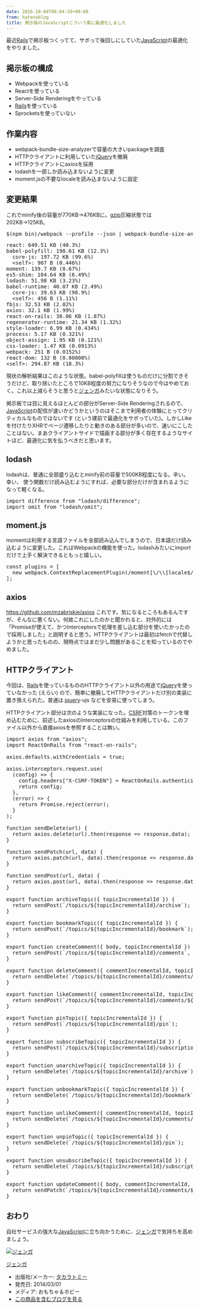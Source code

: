 ```yaml
---
date: 2016-10-04T06:04:59+09:00
from: hatenablog
title: 掲示板のJavaScriptこういう風に最適化しました
---
```


<p>最近<a class="keyword" href="http://d.hatena.ne.jp/keyword/Rails">Rails</a>で掲示板つくってて、サボって後回しにしていた<a class="keyword" href="http://d.hatena.ne.jp/keyword/JavaScript">JavaScript</a>の最適化をやりました。</p>

<h2>掲示板の構成</h2>

<ul>
<li>Webpackを使っている</li>
<li>Reactを使っている</li>
<li>Server-Side Renderingをやっている</li>
<li><a class="keyword" href="http://d.hatena.ne.jp/keyword/Rails">Rails</a>を使っている</li>
<li>Sprocketsを使っていない</li>
</ul>


<h2>作業内容</h2>

<ul>
<li>webpack-bundle-size-analyzerで容量の大きいpackageを調査</li>
<li>HTTPクライアントに利用していた<a class="keyword" href="http://d.hatena.ne.jp/keyword/jQuery">jQuery</a>を撤廃</li>
<li>HTTPクライアントにaxiosを採用</li>
<li>lodashを一部しか読み込まないように変更</li>
<li>moment.jsの不要なlocaleを読み込まないように設定</li>
</ul>


<h2>変更結果</h2>

<p>これでminify後の容量が770KB→476KBに。<a class="keyword" href="http://d.hatena.ne.jp/keyword/gzip">gzip</a>圧縮状態では202KB→125KB。</p>

<pre class="code" data-lang="" data-unlink>$(npm bin)/webpack --profile --json | webpack-bundle-size-analyzer</pre>




<pre class="code" data-lang="" data-unlink>react: 649.51 KB (40.3%)
babel-polyfill: 198.61 KB (12.3%)
  core-js: 197.72 KB (99.6%)
  &lt;self&gt;: 907 B (0.446%)
moment: 139.7 KB (8.67%)
es5-shim: 104.64 KB (6.49%)
lodash: 51.98 KB (3.23%)
babel-runtime: 40.07 KB (2.49%)
  core-js: 39.63 KB (98.9%)
  &lt;self&gt;: 456 B (1.11%)
fbjs: 32.53 KB (2.02%)
axios: 32.1 KB (1.99%)
react-on-rails: 30.06 KB (1.87%)
regenerator-runtime: 21.34 KB (1.32%)
style-loader: 6.99 KB (0.434%)
process: 5.17 KB (0.321%)
object-assign: 1.95 KB (0.121%)
css-loader: 1.47 KB (0.0913%)
webpack: 251 B (0.0152%)
react-dom: 132 B (0.00800%)
&lt;self&gt;: 294.87 KB (18.3%)</pre>


<p>現状の解析結果はこのような状態。babel-polyfillは使うものだけに分割できそうだけど、取り除いたところで10KB程度の努力になりそうなので今はやめておく。これ以上減らそうと思うと<a class="keyword" href="http://d.hatena.ne.jp/keyword/%A5%B8%A5%A7%A5%F3%A5%AC">ジェンガ</a>みたいな状態になりそう。</p>

<p>掲示板では目に見えるほとんどの部分がServer-Side Renderingされるので、<a class="keyword" href="http://d.hatena.ne.jp/keyword/JavaScript">JavaScript</a>の配信が速いかどうかというのはそこまで利用者の体験にとってクリティカルなものではないです (という建前で最適化をサボっていた)。しかしLikeを付けたりXHRでページ遷移したりと動きのある部分が多いので、速いにこしたことはない。まあクライアントサイドで描画する部分が多く存在するようなサイトほど、最適化に気を払うべきだと思います。</p>

<h2>lodash</h2>

<p>lodashは、普通に全部盛り込むとminify前の容量で500KB程度になる。辛い。幸い、 使う関数だけ読み込むようにすれば、必要な部分だけが含まれるようになって軽くなる。</p>

<pre class="code" data-lang="" data-unlink>import difference from &#34;lodash/difference&#34;;
import omit from &#34;lodash/omit&#34;;</pre>


<h2>moment.js</h2>

<p>momentは利用する言語ファイルを全部読み込んでしまうので、日本語だけ読み込むように変更した。これはWebpackの機能を使った。lodashみたいにimportだけで上手く解決できるともっと嬉しい。</p>

<pre class="code" data-lang="" data-unlink>const plugins = [
  new webpack.ContextReplacementPlugin(/moment[\/\\]locale$/, /ja/),
];</pre>


<h2>axios</h2>

<p><a href="https://github.com/mzabriskie/axios">https://github.com/mzabriskie/axios</a> これです。気になるところもあるんですが、そんなに悪くない。何故これにしたのかと聞かれると、対外的には「Promiseが使えて、かつInterceptorsで処理を差し込む部分を使いたかったので採用しました」と説明すると思う。HTTPクライアントは最初はfetchで代替しようかと思ったものの、現時点ではまだ少し問題があることを知っているのでやめました。</p>

<h2>HTTPクライアント</h2>

<p>今回は、<a class="keyword" href="http://d.hatena.ne.jp/keyword/Rails">Rails</a>を使っているもののHTTPクライアント以外の用途で<a class="keyword" href="http://d.hatena.ne.jp/keyword/jQuery">jQuery</a>を使っていなかった (えらい) ので、簡単に撤廃してHTTPクライアントだけ別の実装に置き換えられた。普通は <a class="keyword" href="http://d.hatena.ne.jp/keyword/jquery">jquery</a>-ujs などを安易に使ってしまう。</p>

<p>HTTPクライアント部分は次のような実装になった。<a class="keyword" href="http://d.hatena.ne.jp/keyword/CSRF">CSRF</a>対策のトークンを埋め込むために、前述したaxiosのInterceptorsの仕組みを利用している。このファイル以外から直接axiosを参照することは無い。</p>

<pre class="code lang-javascript" data-lang="javascript" data-unlink><span class="synStatement">import</span> axios from <span class="synConstant">&quot;axios&quot;</span>;
<span class="synStatement">import</span> ReactOnRails from <span class="synConstant">&quot;react-on-rails&quot;</span>;

axios.defaults.withCredentials = <span class="synConstant">true</span>;

axios.interceptors.request.use(
  (config) =&gt; <span class="synIdentifier">{</span>
    config.headers<span class="synIdentifier">[</span><span class="synConstant">&quot;X-CSRF-TOKEN&quot;</span><span class="synIdentifier">]</span> = ReactOnRails.authenticityToken();
    <span class="synStatement">return</span> config;
  <span class="synIdentifier">}</span>,
  (error) =&gt; <span class="synIdentifier">{</span>
    <span class="synStatement">return</span> Promise.reject(error);
  <span class="synIdentifier">}</span>
);

<span class="synIdentifier">function</span> sendDelete(url) <span class="synIdentifier">{</span>
  <span class="synStatement">return</span> axios.<span class="synStatement">delete</span>(url).then(response =&gt; response.data);
<span class="synIdentifier">}</span>

<span class="synIdentifier">function</span> sendPatch(url, data) <span class="synIdentifier">{</span>
  <span class="synStatement">return</span> axios.patch(url, data).then(response =&gt; response.data);
<span class="synIdentifier">}</span>

<span class="synIdentifier">function</span> sendPost(url, data) <span class="synIdentifier">{</span>
  <span class="synStatement">return</span> axios.post(url, data).then(response =&gt; response.data);
<span class="synIdentifier">}</span>

<span class="synStatement">export</span> <span class="synIdentifier">function</span> archiveTopic(<span class="synIdentifier">{</span> topicIncrementalId <span class="synIdentifier">}</span>) <span class="synIdentifier">{</span>
  <span class="synStatement">return</span> sendPost(`/topics/$<span class="synIdentifier">{</span>topicIncrementalId<span class="synIdentifier">}</span>/archive`);
<span class="synIdentifier">}</span>

<span class="synStatement">export</span> <span class="synIdentifier">function</span> bookmarkTopic(<span class="synIdentifier">{</span> topicIncrementalId <span class="synIdentifier">}</span>) <span class="synIdentifier">{</span>
  <span class="synStatement">return</span> sendPost(`/topics/$<span class="synIdentifier">{</span>topicIncrementalId<span class="synIdentifier">}</span>/bookmark`);
<span class="synIdentifier">}</span>

<span class="synStatement">export</span> <span class="synIdentifier">function</span> createComment(<span class="synIdentifier">{</span> body, topicIncrementalId <span class="synIdentifier">}</span>) <span class="synIdentifier">{</span>
  <span class="synStatement">return</span> sendPost(`/topics/$<span class="synIdentifier">{</span>topicIncrementalId<span class="synIdentifier">}</span>/comments`, <span class="synIdentifier">{</span> body <span class="synIdentifier">}</span>);
<span class="synIdentifier">}</span>

<span class="synStatement">export</span> <span class="synIdentifier">function</span> deleteComment(<span class="synIdentifier">{</span> commentIncrementalId, topicIncrementalId <span class="synIdentifier">}</span>) <span class="synIdentifier">{</span>
  <span class="synStatement">return</span> sendDelete(`/topics/$<span class="synIdentifier">{</span>topicIncrementalId<span class="synIdentifier">}</span>/comments/$<span class="synIdentifier">{</span>commentIncrementalId<span class="synIdentifier">}</span>`);
<span class="synIdentifier">}</span>

<span class="synStatement">export</span> <span class="synIdentifier">function</span> likeComment(<span class="synIdentifier">{</span> commentIncrementalId, topicIncrementalId <span class="synIdentifier">}</span>) <span class="synIdentifier">{</span>
  <span class="synStatement">return</span> sendPost(`/topics/$<span class="synIdentifier">{</span>topicIncrementalId<span class="synIdentifier">}</span>/comments/$<span class="synIdentifier">{</span>commentIncrementalId<span class="synIdentifier">}</span>/like`);
<span class="synIdentifier">}</span>

<span class="synStatement">export</span> <span class="synIdentifier">function</span> pinTopic(<span class="synIdentifier">{</span> topicIncrementalId <span class="synIdentifier">}</span>) <span class="synIdentifier">{</span>
  <span class="synStatement">return</span> sendPost(`/topics/$<span class="synIdentifier">{</span>topicIncrementalId<span class="synIdentifier">}</span>/pin`);
<span class="synIdentifier">}</span>

<span class="synStatement">export</span> <span class="synIdentifier">function</span> subscribeTopic(<span class="synIdentifier">{</span> topicIncrementalId <span class="synIdentifier">}</span>) <span class="synIdentifier">{</span>
  <span class="synStatement">return</span> sendPost(`/topics/$<span class="synIdentifier">{</span>topicIncrementalId<span class="synIdentifier">}</span>/subscription`);
<span class="synIdentifier">}</span>

<span class="synStatement">export</span> <span class="synIdentifier">function</span> unarchiveTopic(<span class="synIdentifier">{</span> topicIncrementalId <span class="synIdentifier">}</span>) <span class="synIdentifier">{</span>
  <span class="synStatement">return</span> sendDelete(`/topics/$<span class="synIdentifier">{</span>topicIncrementalId<span class="synIdentifier">}</span>/archive`);
<span class="synIdentifier">}</span>

<span class="synStatement">export</span> <span class="synIdentifier">function</span> unbookmarkTopic(<span class="synIdentifier">{</span> topicIncrementalId <span class="synIdentifier">}</span>) <span class="synIdentifier">{</span>
  <span class="synStatement">return</span> sendDelete(`/topics/$<span class="synIdentifier">{</span>topicIncrementalId<span class="synIdentifier">}</span>/bookmark`);
<span class="synIdentifier">}</span>

<span class="synStatement">export</span> <span class="synIdentifier">function</span> unlikeComment(<span class="synIdentifier">{</span> commentIncrementalId, topicIncrementalId <span class="synIdentifier">}</span>) <span class="synIdentifier">{</span>
  <span class="synStatement">return</span> sendDelete(`/topics/$<span class="synIdentifier">{</span>topicIncrementalId<span class="synIdentifier">}</span>/comments/$<span class="synIdentifier">{</span>commentIncrementalId<span class="synIdentifier">}</span>/like`);
<span class="synIdentifier">}</span>

<span class="synStatement">export</span> <span class="synIdentifier">function</span> unpinTopic(<span class="synIdentifier">{</span> topicIncrementalId <span class="synIdentifier">}</span>) <span class="synIdentifier">{</span>
  <span class="synStatement">return</span> sendDelete(`/topics/$<span class="synIdentifier">{</span>topicIncrementalId<span class="synIdentifier">}</span>/pin`);
<span class="synIdentifier">}</span>

<span class="synStatement">export</span> <span class="synIdentifier">function</span> unsubscribeTopic(<span class="synIdentifier">{</span> topicIncrementalId <span class="synIdentifier">}</span>) <span class="synIdentifier">{</span>
  <span class="synStatement">return</span> sendDelete(`/topics/$<span class="synIdentifier">{</span>topicIncrementalId<span class="synIdentifier">}</span>/subscription`);
<span class="synIdentifier">}</span>

<span class="synStatement">export</span> <span class="synIdentifier">function</span> updateComment(<span class="synIdentifier">{</span> body, commentIncrementalId, topicIncrementalId <span class="synIdentifier">}</span>) <span class="synIdentifier">{</span>
  <span class="synStatement">return</span> sendPatch(`/topics/$<span class="synIdentifier">{</span>topicIncrementalId<span class="synIdentifier">}</span>/comments/$<span class="synIdentifier">{</span>commentIncrementalId<span class="synIdentifier">}</span>`, <span class="synIdentifier">{</span> body <span class="synIdentifier">}</span>);
<span class="synIdentifier">}</span>
</pre>


<h2>おわり</h2>

<p>自社サービスの強大な<a class="keyword" href="http://d.hatena.ne.jp/keyword/JavaScript">JavaScript</a>に立ち向かうために、<a class="keyword" href="http://d.hatena.ne.jp/keyword/%A5%B8%A5%A7%A5%F3%A5%AC">ジェンガ</a>で気持ちを高めましょう。</p>

<p><div class="hatena-asin-detail"><a href="http://www.amazon.co.jp/exec/obidos/ASIN/B01794GV3E/r7kamura-22/"><img src="http://ecx.images-amazon.com/images/I/51aZMW7XZTL._SL160_.jpg" class="hatena-asin-detail-image" alt="ジェンガ" title="ジェンガ"></a><div class="hatena-asin-detail-info"><p class="hatena-asin-detail-title"><a href="http://www.amazon.co.jp/exec/obidos/ASIN/B01794GV3E/r7kamura-22/">ジェンガ</a></p><ul><li><span class="hatena-asin-detail-label">出版社/メーカー:</span> <a class="keyword" href="http://d.hatena.ne.jp/keyword/%A5%BF%A5%AB%A5%E9%A5%C8%A5%DF%A1%BC">タカラトミー</a></li><li><span class="hatena-asin-detail-label">発売日:</span> 2014/03/01</li><li><span class="hatena-asin-detail-label">メディア:</span> おもちゃ＆ホビー</li><li><a href="http://d.hatena.ne.jp/asin/B01794GV3E/r7kamura-22" target="_blank">この商品を含むブログを見る</a></li></ul></div><div class="hatena-asin-detail-foot"></div></div></p>

